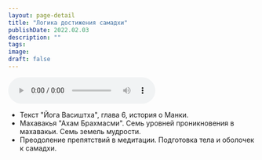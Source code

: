 ```yaml
---
layout: page-detail
title: "Логика достижения самадхи"
publishDate: 2022.02.03
description: ""
tags:
image:
draft: false
---
```


<audio title="2022.02.03 - Логика достижения самадхи.mp3" src="/upload/iblock/36b/36b89e1d5cc72850c7d1529132b7826f.mp3" controls=""></audio>

* Текст "Йога Васиштха", глава 6, история о Манки.
* Махавакья "Ахам Брахмасми". Семь уровней проникновения в махавакьи. Семь земель мудрости.
* Преодоление препятствий в медитации. Подготовка тела и оболочек к самадхи.

  
